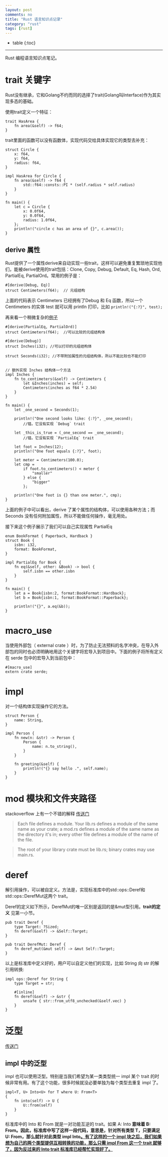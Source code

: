 ```yaml
---
layout: post
comments: no
title: "Rust 语言知识点记录"
category: "rust"
tags: [rust]
---
```


* table
{:toc}
***

Rust 编程语言知识点笔记。

# trait 关键字

Rust没有继承，它和Golang不约而同的选择了trait(Golang叫Interface)作为其实现多态的基础。

使用trait定义一个特征：
```
trait HasArea {
    fn area(&self) -> f64;
}
```

trait里面的函数可以没有函数体，实现代码交给具体实现它的类型去补充：

```
struct Circle {
    x: f64,
    y: f64,
    radius: f64,
}

impl HasArea for Circle {
    fn area(&self) -> f64 {
        std::f64::consts::PI * (self.radius * self.radius)
    }
}

fn main() {
    let c = Circle {
        x: 0.0f64,
        y: 0.0f64,
        radius: 1.0f64,
    };
    println!("circle c has an area of {}", c.area());
}
```

## derive 属性

Rust提供了一个属性derive来自动实现一些trait，这样可以避免重复繁琐地实现他们，能被derive使用的trait包括：Clone, Copy, Debug, Default, Eq, Hash, Ord, PartialEq, PartialOrd。常用的例子是：

```
#[derive(Debug, Eq)]
struct Centimeters(f64);  // 元组结构
```

上面的代码表示 Centimeters 已经拥有了Debug 和 Eq 函数，所以一个 Centimeters 的实体 test 就可以用 println 打印，比如 `println!("{:?}", test);`

再来看一个稍微复杂的[例子](https://rustwiki.org/zh-CN/rust-by-example/trait/derive.html)

```
#[derive(PartialEq, PartialOrd)]
struct Centimeters(f64);  //可以比较的元组结构体

#[derive(Debug)]
struct Inches(i32); //可以打印的元组结构体

struct Seconds(i32); //不带附加属性的元组结构体，所以不能比较也不能打印


// 额外实现 Inches 结构体一个方法 
impl Inches {
    fn to_centimeters(&self) -> Centimeters {
        let &Inches(inches) = self;
        Centimeters(inches as f64 * 2.54)
    }
}

fn main() {
    let _one_second = Seconds(1);

    println!("One second looks like: {:?}", _one_second);
        //错。它没有实现 `Debug` trait

    let _this_is_true = (_one_second == _one_second);
        //错。它没有实现 `PartialEq` trait

    let foot = Inches(12);
    println!("One foot equals {:?}", foot);

    let meter = Centimeters(100.0);
    let cmp =
        if foot.to_centimeters() < meter {
            "smaller"
        } else {
            "bigger"
        };

    println!("One foot is {} than one meter.", cmp);
}
```

上面的例子中可以看出，derive 了某个属性的结构体，可以使用各种方法；而 Seconds 没有任何附加属性，所以不能做任何操作，毫无用处。

接下来这个例子展示了我们可以自己实现属性 PartialEq 
```
enum BookFormat { Paperback, Hardback }
struct Book {
    isbn: i32,
    format: BookFormat,
}

impl PartialEq for Book {
    fn eq(&self, other: &Book) -> bool {
        self.isbn == other.isbn
    }
}

fn main() {
    let a = Book{isbn:2, format:BookFormat::Hardback};
    let b = Book{isbn:1, format:BookFormat::Paperback};

    println!("{}", a.eq(&b));
}
```

# macro_use

当使用外部包（ external crate ）时，为了防止无法预料的名字冲突，在导入外部包的同时也必须明确地用这个关键字将宏导入到项目中。下面的例子将所有定义在 serde 包中的宏导入到当前包中：

```
#[macro_use]
extern crate serde;
```


# impl

对一个结构体实现操作它的方法。

```
struct Person {
    name: String,
}

impl Person {
    fn new(n: &str) -> Person {
        Person {
            name: n.to_string(),
        }
    }

    fn greeting(&self) {
        println!("{} say hello .", self.name);
    }
}
```

# mod 模块和文件夹路径

stackoverflow 上有一个不错的解释 [传送门](https://stackoverflow.com/questions/46867652/cannot-import-a-module-in-an-integration-test)

> Each file defines a module. Your lib.rs defines a module of the same name as your crate; a mod.rs defines a module of the same name as the directory it's in; every other file defines a module of the name of the file.

> The root of your library crate must be lib.rs; binary crates may use main.rs.


# deref

解引用操作，可以被自定义。方法是，实现标准库中的std::ops::Deref和std::ops::DerefMut这两个 trait。

Deref的定义如下所示，DerefMut的唯一区别是返回的是&mut型引用。**trait的定义** 见第一小节。

```
pub trait Deref {
    type Target: ?Sized;
    fn deref(&self) -> &Self::Target;
}

pub trait DerefMut: Deref {
    fn deref_mut(&mut self) -> &mut Self::Target;
}
```

以上是标准库中定义好的，用户可以自定义他们的实现，比如 String 向 str 的解引用转换:

```
impl ops::Deref for String {
    type Target = str;

    #[inline]
    fn deref(&self) -> &str {
        unsafe { str::from_utf8_unchecked(&self.vec) }
    }
}
```

# 泛型

[传送门](https://zhuanlan.zhihu.com/p/22682496)

## impl 中的泛型

impl 也可以使用泛型。特别是当我们希望为某一类类型统一 impl 某个 trait 的时候非常有用。有了这个功能，很多时候就没必要单独为每个类型去重复 impl 了。

```
impl<T, U> Into<U> for T where U: From<T>
{
    fn into(self) -> U {
        U::from(self)
    }
}
```
标准库中的 Into 和 From 就是一对功能互逆的 trait。如果 A: Into<B> 意味着 B: From<A>。因此，标准库中写了这样一段代码，意思是，针对所有类型 T，只要满足 U: From<T>，那么就针对此类型 impl Into<U>。有了这样的一个 impl 块之后，我们如果想为自己的两个类型提供互相转换的功能，那么只需 impl From 这一个 trait 就够了，因为反过来的 Into trait 标准库已经帮忙实现好了。



